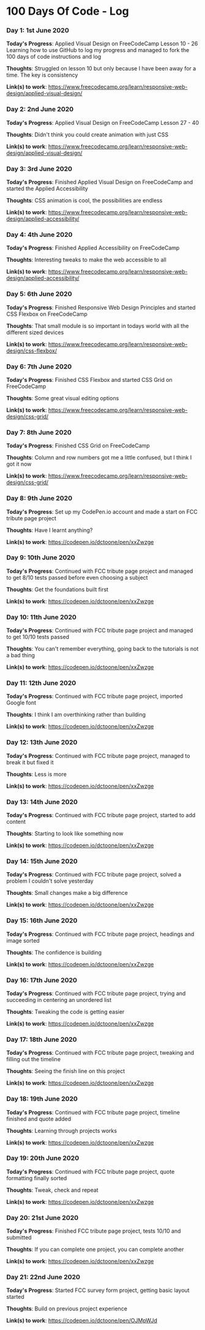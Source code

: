 # 100 Days Of Code - Log

### Day 1: 1st June 2020 

**Today's Progress**: Applied Visual Design on FreeCodeCamp Lesson 10 - 26
                      Learning how to use GitHub to log my progress and managed to fork the 100 days of code instructions and log

**Thoughts**: Struggled on lesson 10 but only because I have been away for a time. The key is consistency

**Link(s) to work**: https://www.freecodecamp.org/learn/responsive-web-design/applied-visual-design/

### Day 2: 2nd June 2020 

**Today's Progress**: Applied Visual Design on FreeCodeCamp Lesson 27 - 40

**Thoughts**: Didn't think you could create animation with just CSS

**Link(s) to work**: https://www.freecodecamp.org/learn/responsive-web-design/applied-visual-design/

### Day 3: 3rd June 2020 

**Today's Progress**: Finished Applied Visual Design on FreeCodeCamp and started the Applied Accessibility

**Thoughts**: CSS animation is cool, the possibilities are endless

**Link(s) to work**: https://www.freecodecamp.org/learn/responsive-web-design/applied-accessibility/

### Day 4: 4th June 2020 

**Today's Progress**: Finished Applied Accessibility on FreeCodeCamp

**Thoughts**: Interesting tweaks to make the web accessible to all

**Link(s) to work**: https://www.freecodecamp.org/learn/responsive-web-design/applied-accessibility/

### Day 5: 6th June 2020 

**Today's Progress**: Finished Responsive Web Design Principles and started CSS Flexbox on FreeCodeCamp

**Thoughts**: That small module is so important in todays world with all the different sized devices

**Link(s) to work**: https://www.freecodecamp.org/learn/responsive-web-design/css-flexbox/

### Day 6: 7th June 2020 

**Today's Progress**: Finished CSS Flexbox and started CSS Grid on FreeCodeCamp

**Thoughts**: Some great visual editing options

**Link(s) to work**: https://www.freecodecamp.org/learn/responsive-web-design/css-grid/

### Day 7: 8th June 2020 

**Today's Progress**: Finished CSS Grid on FreeCodeCamp

**Thoughts**: Column and row numbers got me a little confused, but I think I got it now

**Link(s) to work**: https://www.freecodecamp.org/learn/responsive-web-design/css-grid/

### Day 8: 9th June 2020 

**Today's Progress**: Set up my CodePen.io account and made a start on FCC tribute page project

**Thoughts**: Have I learnt anything?

**Link(s) to work**: https://codepen.io/dctoone/pen/xxZwzge

### Day 9: 10th June 2020 

**Today's Progress**: Continued with FCC tribute page project and managed to get 8/10 tests passed before even choosing a subject

**Thoughts**: Get the foundations built first

**Link(s) to work**: https://codepen.io/dctoone/pen/xxZwzge

### Day 10: 11th June 2020 

**Today's Progress**: Continued with FCC tribute page project and managed to get 10/10 tests passed

**Thoughts**: You can't remember everything, going back to the tutorials is not a bad thing

**Link(s) to work**: https://codepen.io/dctoone/pen/xxZwzge

### Day 11: 12th June 2020 

**Today's Progress**: Continued with FCC tribute page project, imported Google font

**Thoughts**: I think I am overthinking rather than building

**Link(s) to work**: https://codepen.io/dctoone/pen/xxZwzge

### Day 12: 13th June 2020 

**Today's Progress**: Continued with FCC tribute page project, managed to break it but fixed it

**Thoughts**: Less is more

**Link(s) to work**: https://codepen.io/dctoone/pen/xxZwzge

### Day 13: 14th June 2020 

**Today's Progress**: Continued with FCC tribute page project, started to add content

**Thoughts**: Starting to look like something now

**Link(s) to work**: https://codepen.io/dctoone/pen/xxZwzge

### Day 14: 15th June 2020 

**Today's Progress**: Continued with FCC tribute page project, solved a problem I couldn't solve yesterday

**Thoughts**: Small changes make a big difference

**Link(s) to work**: https://codepen.io/dctoone/pen/xxZwzge

### Day 15: 16th June 2020 

**Today's Progress**: Continued with FCC tribute page project, headings and image sorted

**Thoughts**: The confidence is building

**Link(s) to work**: https://codepen.io/dctoone/pen/xxZwzge

### Day 16: 17th June 2020 

**Today's Progress**: Continued with FCC tribute page project, trying and succeeding in centering an unordered list

**Thoughts**: Tweaking the code is getting easier

**Link(s) to work**: https://codepen.io/dctoone/pen/xxZwzge

### Day 17: 18th June 2020 

**Today's Progress**: Continued with FCC tribute page project, tweaking and filling out the timeline

**Thoughts**: Seeing the finish line on this project

**Link(s) to work**: https://codepen.io/dctoone/pen/xxZwzge

### Day 18: 19th June 2020 

**Today's Progress**: Continued with FCC tribute page project, timeline finished and quote added

**Thoughts**: Learning through projects works

**Link(s) to work**: https://codepen.io/dctoone/pen/xxZwzge

### Day 19: 20th June 2020 

**Today's Progress**: Continued with FCC tribute page project, quote formatting finally sorted

**Thoughts**: Tweak, check and repeat

**Link(s) to work**: https://codepen.io/dctoone/pen/xxZwzge

### Day 20: 21st June 2020 

**Today's Progress**: Finished FCC tribute page project, tests 10/10 and submitted

**Thoughts**: If you can complete one project, you can complete another

**Link(s) to work**: https://codepen.io/dctoone/pen/xxZwzge

### Day 21: 22nd June 2020 

**Today's Progress**: Started FCC survey form project, getting basic layout started

**Thoughts**: Build on previous project experience

**Link(s) to work**: https://codepen.io/dctoone/pen/OJMpWJd
